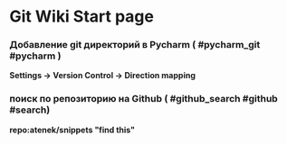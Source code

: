 # Git Wiki Start page

### Добавление git директорий в Pycharm ( #pycharm_git #pycharm )
**Settings -> Version Control -> Direction mapping**  

### поиск по репозиторию на Github ( #github_search #github #search)
**repo:atenek/snippets "find this"**